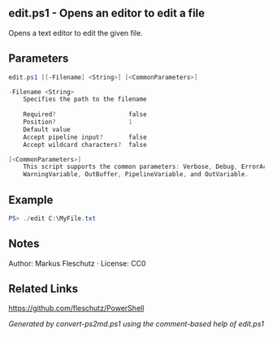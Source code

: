 ## edit.ps1 - Opens an editor to edit a file

Opens a  text editor to edit the given file.

## Parameters
```powershell
edit.ps1 [[-Filename] <String>] [<CommonParameters>]

-Filename <String>
    Specifies the path to the filename
    
    Required?                    false
    Position?                    1
    Default value                
    Accept pipeline input?       false
    Accept wildcard characters?  false

[<CommonParameters>]
    This script supports the common parameters: Verbose, Debug, ErrorAction, ErrorVariable, WarningAction, 
    WarningVariable, OutBuffer, PipelineVariable, and OutVariable.
```

## Example
```powershell
PS> ./edit C:\MyFile.txt

```

## Notes
Author: Markus Fleschutz · License: CC0

## Related Links
https://github.com/fleschutz/PowerShell

*Generated by convert-ps2md.ps1 using the comment-based help of edit.ps1*
